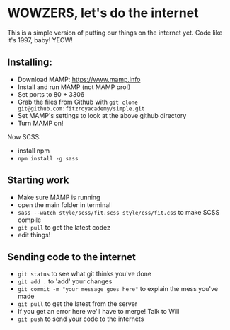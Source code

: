 # WOWZERS, let's do the internet


This is a simple version of putting our things on the internet yet. Code like it's 1997, baby! YEOW!


## Installing:

* Download MAMP: https://www.mamp.info
* Install and run MAMP (not MAMP pro!)
* Set ports to 80 + 3306
* Grab the files from Github with `git clone git@github.com:fitzroyacademy/simple.git`
* Set MAMP's settings to look at the above github directory
* Turn MAMP on!

Now SCSS:

* install npm
* `npm install -g sass`


## Starting work

* Make sure MAMP is running
* open the main folder in terminal
* `sass --watch style/scss/fit.scss style/css/fit.css` to make SCSS compile
* `git pull` to get the latest codez
* edit things!


## Sending code to the internet

* `git status` to see what git thinks you've done
* `git add .` to 'add' your changes
* `git commit -m "your message goes here"` to explain the mess you've made
* `git pull` to get the latest from the server
* If you get an error here we'll have to merge! Talk to Will
* `git push` to send your code to the internets